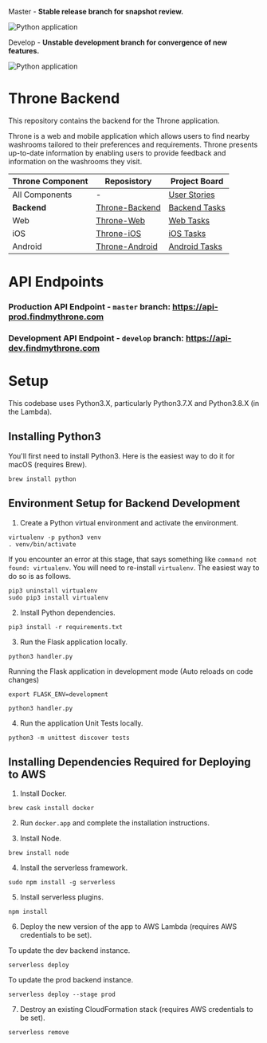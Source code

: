 Master - **Stable release branch for snapshot review.**

![Python application](https://github.com/DiljotSG/Throne-Backend/workflows/Python%20application/badge.svg?branch=master)

Develop - **Unstable development branch for convergence of new features.**

![Python application](https://github.com/DiljotSG/Throne-Backend/workflows/Python%20application/badge.svg?branch=develop)

# Throne Backend
This repository contains the backend for the Throne application.

Throne is a web and mobile application which allows users to find nearby washrooms tailored to their preferences and requirements. Throne presents up-to-date information by enabling users to provide feedback and information on the washrooms they visit.

Throne Component | Reposistory | Project Board
------------ | ------------- | ------------
All Components | - | [User Stories](https://github.com/DiljotSG/Throne-Backend/projects/1)
**Backend** | [Throne-Backend](https://github.com/DiljotSG/Throne-Backend) | [Backend Tasks](https://github.com/DiljotSG/Throne-Backend/projects/2)
Web | [Throne-Web](https://github.com/DiljotSG/Throne-Web) | [Web Tasks](https://github.com/DiljotSG/Throne-Web/projects/1)
iOS | [Throne-iOS](https://github.com/NickJosephson/Throne-iOS) | [iOS Tasks](https://github.com/NickJosephson/Throne-iOS/projects/1)
Android | [Throne-Android](https://github.com/NickJosephson/Throne-Android) | [Android Tasks](https://github.com/NickJosephson/Throne-Android/projects/1)

# API Endpoints

### Production API Endpoint - `master` branch: https://api-prod.findmythrone.com

### Development API Endpoint - `develop` branch: https://api-dev.findmythrone.com

# Setup

This codebase uses Python3.X, particularly Python3.7.X and Python3.8.X (in the Lambda).

## Installing Python3

You'll first need to install Python3. Here is the easiest way to do it for macOS (requires Brew).

```shell
brew install python
```

## Environment Setup for Backend Development
1. Create a Python virtual environment and activate the environment.
```shell
virtualenv -p python3 venv
. venv/bin/activate
```

If you encounter an error at this stage, that says something like `command not found: virtualenv`. You will need to re-install `virtualenv`. The easiest way to do so is as follows.

```shell
pip3 uninstall virtualenv
sudo pip3 install virtualenv
```

2. Install Python dependencies.

```shell
pip3 install -r requirements.txt
```

3. Run the Flask application locally.
```shell
python3 handler.py
```

Running the Flask application in development mode (Auto reloads on code changes)
```shell
export FLASK_ENV=development

python3 handler.py
```

4. Run the application Unit Tests locally.
```shell
python3 -m unittest discover tests
```

## Installing Dependencies Required for Deploying to AWS

1. Install Docker.

```shell
brew cask install docker
```

2. Run `docker.app` and complete the installation instructions.

3. Install Node.

```shell
brew install node
```

4. Install the serverless framework.

```shell
sudo npm install -g serverless
```

5. Install serverless plugins.

```shell
npm install
```

6. Deploy the new version of the app to AWS Lambda (requires AWS credentials to be set).

To update the dev backend instance.

```shell
serverless deploy
```

To update the prod backend instance.

```shell
serverless deploy --stage prod
```

7. Destroy an existing CloudFormation stack (requires AWS credentials to be set).

```shell
serverless remove
```
